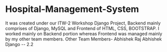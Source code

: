 # Hospital-Management-System
It was created under our ITW-2 Workshop Django  Project, Backend mainly comprises of Django, MySQL and Frontend of HTML, CSS, BOOTSTRAP.
I worked mainly on Backend portion whereas Frontend was managed mainly by my other team members.
Other Team Members-
Abhishek Raj
Abhishek
Django -- 2.2
